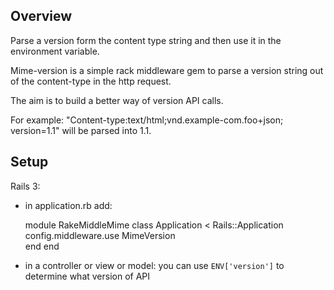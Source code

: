 Overview
--------------------------------
Parse a version form the content type string and then use it in the environment variable.

Mime-version is a simple rack middleware gem to parse a version string out of the content-type in the http request. 

The aim is to build a better way of version API calls.

For example: "Content-type:text/html;vnd.example-com.foo+json; version=1.1" will be parsed into 1.1. 


Setup
--------------------------------

Rails 3: 
- in application.rb add: 

    module RakeMiddleMime
      class Application < Rails::Application
        config.middleware.use MimeVersion	
      end
    end

- in  a controller or view or model:
  you can use `ENV['version']` to determine what version of API